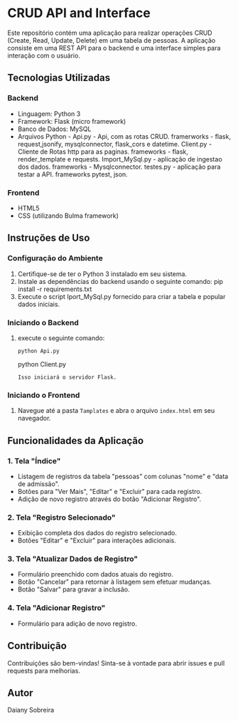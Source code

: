 # CRUD API and Interface

Este repositório contém uma aplicação para realizar operações CRUD (Create, Read, Update, Delete) em uma tabela de pessoas. A aplicação consiste em uma REST API para o backend e uma interface simples para interação com o usuário.

## Tecnologias Utilizadas

### Backend
- Linguagem: Python 3
- Framework: Flask (micro framework)
- Banco de Dados: MySQL
- Arquivos Python -
    Api.py - Api, com as rotas CRUD.
      framerworks - flask, request,jsonify, mysqlconnector, flask_cors e datetime.
    Client.py - Cliente de Rotas http para as paginas.
      frameworks - flask, render_template e requests.
    Import_MySql.py - aplicação de ingestao dos dados.
      frameworks - Mysqlconnector.
    testes.py - aplicação para testar a API.
      frameworks pytest, json.

### Frontend
- HTML5
- CSS (utilizando Bulma framework)

## Instruções de Uso

### Configuração do Ambiente

1. Certifique-se de ter o Python 3 instalado em seu sistema.
2. Instale as dependências do backend usando o seguinte comando:
   pip install -r requirements.txt
3. Execute o script Iport_MySql.py fornecido para criar a tabela e popular dados iniciais.

### Iniciando o Backend

1. execute o seguinte comando:
   ```
   python Api.py
   ```
   python Client.py
   ```
   Isso iniciará o servidor Flask.

### Iniciando o Frontend

1. Navegue até a pasta `Tamplates` e abra o arquivo `index.html` em seu navegador.

## Funcionalidades da Aplicação

### 1. Tela "Índice"

- Listagem de registros da tabela "pessoas" com colunas "nome" e "data de admissão".
- Botões para "Ver Mais", "Editar" e "Excluir" para cada registro.
- Adição de novo registro através do botão "Adicionar Registro".

### 2. Tela "Registro Selecionado"

- Exibição completa dos dados do registro selecionado.
- Botões "Editar" e "Excluir" para interações adicionais.

### 3. Tela "Atualizar Dados de Registro"

- Formulário preenchido com dados atuais do registro.
- Botão "Cancelar" para retornar à listagem sem efetuar mudanças.
- Botão "Salvar" para gravar a inclusão.

### 4. Tela "Adicionar Registro"

- Formulário para adição de novo registro.

## Contribuição

Contribuições são bem-vindas! Sinta-se à vontade para abrir issues e pull requests para melhorias.

## Autor

Daiany Sobreira
